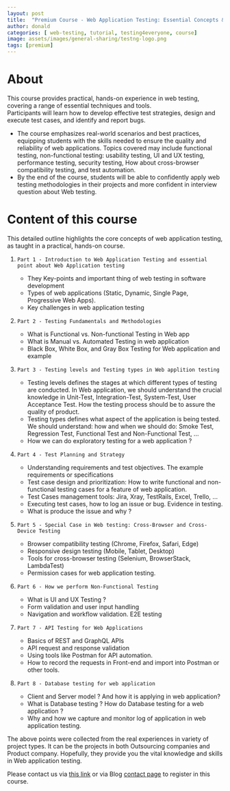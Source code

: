 ```yaml
---
layout: post
title:  "Premium Course - Web Application Testing: Essential Concepts & Practical Guide Testing4Everyone"
author: donald
categories: [ web-testing, tutorial, testing4everyone, course]
image: assets/images/general-sharing/testng-logo.png
tags: [premium]
---
```


# About
This course provides practical, hands-on experience in web testing, covering a range of essential techniques and tools.  
Participants will learn how to develop effective test strategies, design and execute test cases, and identify and report bugs.
- The course emphasizes real-world scenarios and best practices, equipping students with the skills needed to ensure the quality and reliability of web applications. Topics covered may include functional testing, non-functional testing: usability testing, UI and UX testing, performance testing, security testing, How about cross-browser compatibility testing, and test automation.
- By the end of the course, students will be able to confidently apply web testing methodologies in their projects and more confident in interview question about Web testing.

# Content of this course
This detailed outline highlights the core concepts of web application testing, as taught in a practical, hands-on course.

1. `Part 1 - Introduction to Web Application Testing and essential point about Web Application testing`
   - They Key-points and important thing of web testing in software development
   - Types of web applications (Static, Dynamic, Single Page, Progressive Web Apps).
   - Key challenges in web application testing

2. `Part 2 - Testing Fundamentals and Methodologies`
   - What is Functional vs. Non-functional Testing in Web app
   - What is Manual vs. Automated Testing in web application
   - Black Box, White Box, and Gray Box Testing for Web application and example

3. `Part 3 - Testing levels and Testing types in Web applition testing`
   - Testing levels defines the stages at which different types of testing are conducted. In Web application, we should understand the crucial knowledge in Unit-Test, Integration-Test, System-Test, User Acceptance Test. How the testing process should be to assure the quality of product.
   - Testing types defines what aspect of the application is being tested. We should understand: how and when we should do: Smoke Test, Regression Test, Functional Test and Non-Functional Test, ...
   - How we can do exploratory testing for a web application ?

4. `Part 4 - Test Planning and Strategy`
   - Understanding requirements and test objectives. The example requirements or specifications 
   - Test case design and prioritization: How to write functional and non-functional testing cases for a feature of web application.
   - Test Cases management tools: Jira, Xray, TestRails, Excel, Trello, ...
   - Executing test cases, how to log an issue or bug. Evidence in testing.
   - What is produce the issue and why ?

5. `Part 5 - Special Case in Web testing: Cross-Browser and Cross-Device Testing`
    - Browser compatibility testing (Chrome, Firefox, Safari, Edge)
    - Responsive design testing (Mobile, Tablet, Desktop)
    - Tools for cross-browser testing (Selenium, BrowserStack, LambdaTest)
    - Permission cases for web application testing.

6. `Part 6 - How we perform Non-Functional Testing`
   - What is UI and UX Testing ?
   - Form validation and user input handling
   - Navigation and workflow validation. E2E testing

7. `Part 7 - API Testing for Web Applications`
   - Basics of REST and GraphQL APIs
   - API request and response validation
   - Using tools like Postman for API automation.
   - How to record the requests in Front-end and import into Postman or other tools.

8. `Part 8 - Database testing for web application`
    - Client and Server model ? And how it is applying in web application?
    - What is Database testing ? How do Database testing for a web application ?
    - Why and how we capture and monitor log of application in web application testing.

The above points were collected from the real experiences in variety of project types. It can be the projects in both Outsourcing companies and Product company. Hopefully, they provide you the vital knowledge and skills in Web application testing.

Please contact us via [this link](https://josdoaitran.github.io/premium-courses-with-me/) or via Blog [contact page](https://josdoaitran.github.io/contact.html) to register in this course.









